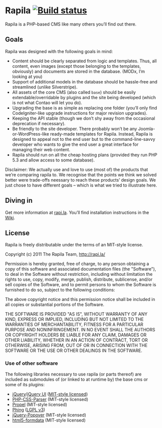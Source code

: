 # Rapila [![Build status](https://api.travis-ci.org/rapila/cms-full.svg)](https://travis-ci.org/rapila/cms-full)

Rapila is a PHP-based CMS like many others you’ll find out there.

## Goals

Rapila was designed with the following goals in mind:

* Content should be clearly separated from logic and templates. Thus, all content, even images (except those belonging to the templates, obviously) and documents are stored in the database. (MODx, I’m looking at you)
* Support of additional models in the database should be hassle-free and streamlined (unlike Silverstripe).
* All assets of the core CMS (also called `base`) should be easily extendable/overridable by plugins and the site being developed (which is not what Contao will let you do).
* Upgrading the base is as simple as replacing one folder (you’ll only find CodeIgniter-like upgrade instructions for major revision upgrades).
* Keeping the API stable (though we don’t shy away from the occasional deprecation if necessary).
* Be friendly to the site developer. There probably won’t be any Joomla-or-WordPress-like ready-made templates for Rapila. Instead, Rapila is designed to appeal not to the end user but to the command-line-savvy developer who wants to give the end user a great interface for managing their web content.
* Rapila should run on all the cheap hosting plans (provided they run PHP 5.3 and allow access to some database).

Disclaimer: We actually use and love to use (most of) the products that we’re comparing rapila to. We recognise that the points we think we solved better were trade-offs neessary to reach these products’ design goals. We just chose to have different goals – which is what we tried to illustrate here.

## Diving in

Get more information at [rapi.la](http://rapi.la). You’ll find installation instructions in the [Wiki](https://github.com/rapila/cms-base/wiki/Installation).

## License

Rapila is freely distributable under the terms of an MIT-style license.

Copyright (c) 2011 The Rapila Team, http://rapi.la/

Permission is hereby granted, free of charge, to any person obtaining a copy of this software and associated documentation files (the "Software"), to deal in the Software without restriction, including without limitation the rights to use, copy, modify, merge, publish, distribute, sublicense, and/or sell copies of the Software, and to permit persons to whom the Software is furnished to do so, subject to the following conditions:

The above copyright notice and this permission notice shall be included in all copies or substantial portions of the Software.

THE SOFTWARE IS PROVIDED "AS IS", WITHOUT WARRANTY OF ANY KIND, EXPRESS OR IMPLIED, INCLUDING BUT NOT LIMITED TO THE WARRANTIES OF MERCHANTABILITY, FITNESS FOR A PARTICULAR PURPOSE AND NONINFRINGEMENT. IN NO EVENT SHALL THE AUTHORS OR COPYRIGHT HOLDERS BE LIABLE FOR ANY CLAIM, DAMAGES OR OTHER LIABILITY, WHETHER IN AN ACTION OF CONTRACT, TORT OR OTHERWISE, ARISING FROM, OUT OF OR IN CONNECTION WITH THE SOFTWARE OR THE USE OR OTHER DEALINGS IN THE SOFTWARE.

### Use of other software

The following libraries necessary to use rapila (or parts thereof) are included as submodules of (or linked to at runtime by) the base cms or some of its plugins:

* [jQuery](http://jquery.com/)/[jQuery UI](http://jqueryui.com/) ([MIT-style licensed](http://jquery.org/license/))
* [PHP-CSS-Parser](https://github.com/sabberworm/PHP-CSS-Parser) (MIT-style licensed)
* [Propel](http://www.propelorm.org) (MIT-style licensed)
* [Phing](http://www.phing.info) ([LGPL v3](http://www.phing.info/trac/wiki/Users/License))
* [jQuery-Popover](https://github.com/BrazilianJoe/jquery-popover) (MIT-style licensed)
* [html5-formdata](https://github.com/francois2metz/html5-formdata) (MIT-style licensed)
